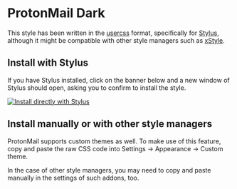 # ProtonMail Dark

This style has been written in the [usercss](https://github.com/openstyles/stylus/wiki/Usercss) format, specifically for [Stylus](https://add0n.com/stylus.html), although it might be compatible with other style managers such as [xStyle](https://github.com/FirefoxBar/xStyle).

## Install with Stylus

If you have Stylus installed, click on the banner below and a new window of Stylus should open, asking you to confirm to install the style.

[![Install directly with Stylus](https://img.shields.io/badge/Install%20directly%20with-Stylus-00adad.svg)](/../../raw/master/protonmail-dark.user.css)

## Install manually or with other style managers

ProtonMail supports custom themes as well. To make use of this feature, copy and paste the raw CSS code into Settings → Appearance → Custom theme.

In the case of other style managers, you may need to copy and paste manually in the settings of such addons, too.
